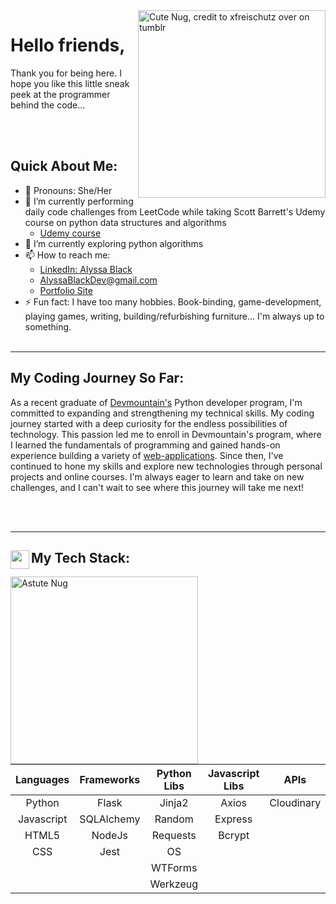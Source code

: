 <img src="https://64.media.tumblr.com/a7f411e29d6a12835a7d00186a05b687/tumblr_nlszp7C39Q1qc8gdjo2_640.png" alt="Cute Nug, credit to xfreischutz over on tumblr" width="300" align="right" link="https://xfreischutz.tumblr.com/post/114647921017/transparent-nugs-o-feel-free-to-use-as-long-as">

# Hello friends,
Thank you for being here. I hope you like this little sneak peek at the programmer behind the code...

<br></br>
## Quick About Me:
- 🍄 Pronouns: She/Her
- 🐉 I’m currently performing daily code challenges from LeetCode while taking Scott Barrett's Udemy course on python data structures and algorithms 
  - [Udemy course](https://www.udemy.com/course/data-structures-algorithms-python/)  
- 🌱 I’m currently exploring python algorithms 
- 📫 How to reach me: 
  -  [LinkedIn: Alyssa Black](https://www.linkedin.com/in/alyssablackdev/)
  -  [AlyssaBlackDev@gmail.com](mailto:AlyssaBlackDev@gmail.com)
  -  [Portfolio Site](https://bissle141.github.io)
- ⚡ Fun fact: I have too many hobbies. Book-binding, game-development, playing games, writing, building/refurbishing furniture... I'm always up to something.
<br></br>

---

## My Coding Journey So Far:

As a recent graduate of [Devmountain's](https://devmountain.com) Python developer program, I'm committed to expanding and strengthening my technical skills. My coding journey started with a deep curiosity for the endless possibilities of technology. This passion led me to enroll in Devmountain's program, where I learned the fundamentals of programming and gained hands-on experience building a variety of [web-applications](https://youtu.be/PdNTFznkjA0). Since then, I've continued to hone my skills and explore new technologies through personal projects and online courses. I'm always eager to learn and take on new challenges, and I can't wait to see where this journey will take me next!

<br></br>

---

## My Tech Stack:  <img src="https://img.icons8.com/office/512/pancake.png" width="30" align="left">
<div>
<img src="https://64.media.tumblr.com/53bc198c9f87786ffed49df0ff602188/tumblr_nlszp7C39Q1qc8gdjo9_640.png" alt="Astute Nug" width="300" align="left">

| Languages | Frameworks | Python Libs | Javascript Libs | APIs | Other Tech |
|:--:|:--:|:--:|:--:|:--:|:--:|
| Python | Flask | Jinja2 | Axios | Cloudinary | Bash |
| Javascript | SQLAlchemy | Random | Express |  |  |
| HTML5 | NodeJs | Requests | Bcrypt |  |  |
| CSS | Jest | OS |  |  |  |
|  |  | WTForms |  |  |  |
|  |  | Werkzeug |  |  |  |

  
</div>
